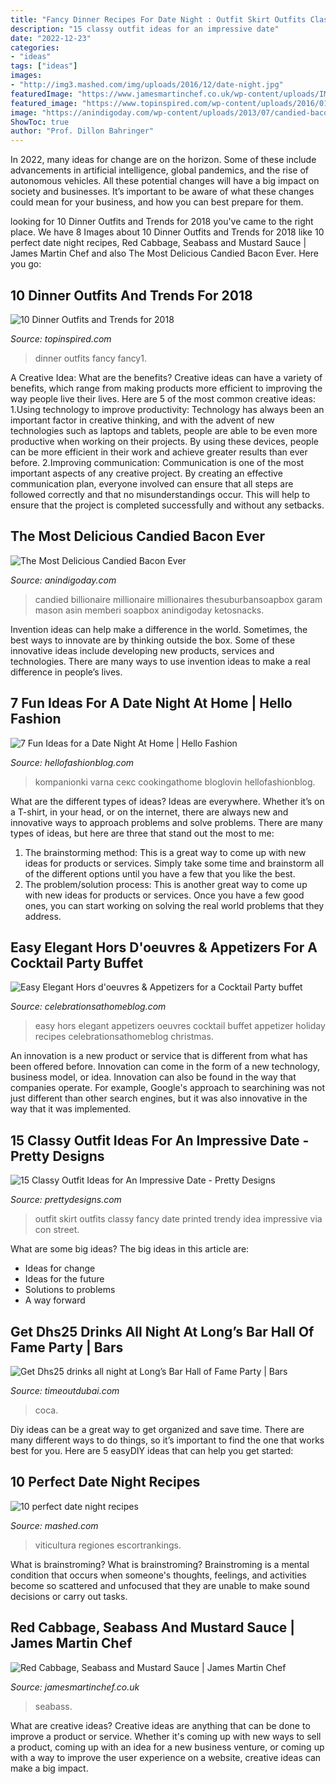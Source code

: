```yaml
---
title: "Fancy Dinner Recipes For Date Night : Outfit Skirt Outfits Classy Fancy Date Printed Trendy Idea Impressive Via Con Street"
description: "15 classy outfit ideas for an impressive date"
date: "2022-12-23"
categories:
- "ideas"
tags: ["ideas"]
images:
- "http://img3.mashed.com/img/uploads/2016/12/date-night.jpg"
featuredImage: "https://www.jamesmartinchef.co.uk/wp-content/uploads/IMG_6195.jpg"
featured_image: "https://www.topinspired.com/wp-content/uploads/2016/01/Fancy1.jpg"
image: "https://anindigoday.com/wp-content/uploads/2013/07/candied-bacon-recipe-1.jpg"
ShowToc: true
author: "Prof. Dillon Bahringer"
---
```



In 2022, many ideas for change are on the horizon. Some of these include advancements in artificial intelligence, global pandemics, and the rise of autonomous vehicles. All these potential changes will have a big impact on society and businesses. It’s important to be aware of what these changes could mean for your business, and how you can best prepare for them.

	

		
looking for 10 Dinner Outfits and Trends for 2018 you've came to the right place. We have 8 Images about 10 Dinner Outfits and Trends for 2018 like 10 perfect date night recipes, Red Cabbage, Seabass and Mustard Sauce | James Martin Chef and also The Most Delicious Candied Bacon Ever. Here you go:
		
    
## 10 Dinner Outfits And Trends For 2018

<img loading=lazy src="https://www.topinspired.com/wp-content/uploads/2016/01/Fancy1.jpg" onerror="this.onerror=null;this.src='https://tse1.mm.bing.net/th?id=OIP.n7aAj6gPxoymnJP1VhRTdwHaO1&amp;pid=15.1';" alt="10 Dinner Outfits and Trends for 2018">

_Source: topinspired.com_

>dinner outfits fancy fancy1. 

	

A Creative Idea: What are the benefits?
Creative ideas can have a variety of benefits, which range from making products more efficient to improving the way people live their lives. Here are 5 of the most common creative ideas: 
1.Using technology to improve productivity: Technology has always been an important factor in creative thinking, and with the advent of new technologies such as laptops and tablets, people are able to be even more productive when working on their projects. By using these devices, people can be more efficient in their work and achieve greater results than ever before. 
 2.Improving communication: Communication is one of the most important aspects of any creative project. By creating an effective communication plan, everyone involved can ensure that all steps are followed correctly and that no misunderstandings occur. This will help to ensure that the project is completed successfully and without any setbacks. 
 
    
## The Most Delicious Candied Bacon Ever

<img loading=lazy src="https://anindigoday.com/wp-content/uploads/2013/07/candied-bacon-recipe-1.jpg" onerror="this.onerror=null;this.src='https://tse3.mm.bing.net/th?id=OIP.p2Droekn5dJKwBmvg0zxUAHaLH&amp;pid=15.1';" alt="The Most Delicious Candied Bacon Ever">

_Source: anindigoday.com_

>candied billionaire millionaire millionaires thesuburbansoapbox garam mason asin memberi soapbox anindigoday ketosnacks. 

	

Invention ideas can help make a difference in the world. Sometimes, the best ways to innovate are by thinking outside the box. Some of these innovative ideas include developing new products, services and technologies. There are many ways to use invention ideas to make a real difference in people’s lives.

    
## 7 Fun Ideas For A Date Night At Home | Hello Fashion

<img loading=lazy src="http://www.hellofashionblog.com/wp-content/uploads/2017/02/cookingathome.jpg" onerror="this.onerror=null;this.src='https://tse3.mm.bing.net/th?id=OIP.eZelw7dBj3O35Ef2dt2SLwHaLh&amp;pid=15.1';" alt="7 Fun Ideas for a Date Night At Home | Hello Fashion">

_Source: hellofashionblog.com_

>kompanionki varna секс cookingathome bloglovin hellofashionblog. 

	

What are the different types of ideas?
Ideas are everywhere. Whether it’s on a T-shirt, in your head, or on the internet, there are always new and innovative ways to approach problems and solve problems. 
There are many types of ideas, but here are three that stand out the most to me: 
1. The brainstorming method: This is a great way to come up with new ideas for products or services. Simply take some time and brainstorm all of the different options until you have a few that you like the best.
2. The problem/solution process: This is another great way to come up with new ideas for products or services. Once you have a few good ones, you can start working on solving the real world problems that they address. 

    
## Easy Elegant Hors D&#039;oeuvres &amp; Appetizers For A Cocktail Party Buffet

<img loading=lazy src="https://celebrationsathomeblog.com/wp-content/uploads/2016/11/pretty-vegetable-appetizers.jpg" onerror="this.onerror=null;this.src='https://tse2.mm.bing.net/th?id=OIP.41-5f2nGMM8cahuM5a-cTQHaLH&amp;pid=15.1';" alt="Easy Elegant Hors d&#039;oeuvres &amp; Appetizers for a Cocktail Party buffet">

_Source: celebrationsathomeblog.com_

>easy hors elegant appetizers oeuvres cocktail buffet appetizer holiday recipes celebrationsathomeblog christmas. 

	

An innovation is a new product or service that is different from what has been offered before. Innovation can come in the form of a new technology, business model, or idea. Innovation can also be found in the way that companies operate. For example, Google's approach to searchining was not just different than other search engines, but it was also innovative in the way that it was implemented.

    
## 15 Classy Outfit Ideas For An Impressive Date - Pretty Designs

<img loading=lazy src="http://www.prettydesigns.com/wp-content/uploads/2014/08/Treny-Outfit-Idea-with-Printed-Skirt.jpg" onerror="this.onerror=null;this.src='https://tse2.mm.bing.net/th?id=OIP.kF4jD1N9H-06qi1nNYzDxgHaLH&amp;pid=15.1';" alt="15 Classy Outfit Ideas for An Impressive Date - Pretty Designs">

_Source: prettydesigns.com_

>outfit skirt outfits classy fancy date printed trendy idea impressive via con street. 

	

What are some big ideas?
The big ideas in this article are: 
- Ideas for change 
- Ideas for the future 
- Solutions to problems
- A way forward

    
## Get Dhs25 Drinks All Night At Long’s Bar Hall Of Fame Party | Bars

<img loading=lazy src="https://www.timeoutdubai.com/public/images/2019/09/10/Longs-bar.jpg" onerror="this.onerror=null;this.src='https://tse2.mm.bing.net/th?id=OIP.hOc2gvhI5jI_44EbtpxV4AHaE8&amp;pid=15.1';" alt="Get Dhs25 drinks all night at Long’s Bar Hall of Fame Party | Bars">

_Source: timeoutdubai.com_

>coca. 

	

Diy ideas can be a great way to get organized and save time. There are many different ways to do things, so it’s important to find the one that works best for you. Here are 5 easyDIY ideas that can help you get started: 

    
## 10 Perfect Date Night Recipes

<img loading=lazy src="http://img3.mashed.com/img/uploads/2016/12/date-night.jpg" onerror="this.onerror=null;this.src='https://tse4.mm.bing.net/th?id=OIP.XF2r5vw1hxlmllr_XFwdTAHaE8&amp;pid=15.1';" alt="10 perfect date night recipes">

_Source: mashed.com_

>viticultura regiones escortrankings. 

	

What is brainstroming?
What is brainstroming? Brainstroming is a mental condition that occurs when someone's thoughts, feelings, and activities become so scattered and unfocused that they are unable to make sound decisions or carry out tasks.

    
## Red Cabbage, Seabass And Mustard Sauce | James Martin Chef

<img loading=lazy src="https://www.jamesmartinchef.co.uk/wp-content/uploads/IMG_6195.jpg" onerror="this.onerror=null;this.src='https://tse4.mm.bing.net/th?id=OIP.RclS87pfu6-3fJJfXOwXZwHaE8&amp;pid=15.1';" alt="Red Cabbage, Seabass and Mustard Sauce | James Martin Chef">

_Source: jamesmartinchef.co.uk_

>seabass. 

	

What are creative ideas?
Creative ideas are anything that can be done to improve a product or service. Whether it's coming up with new ways to sell a product, coming up with an idea for a new business venture, or coming up with a way to improve the user experience on a website, creative ideas can make a big impact.

